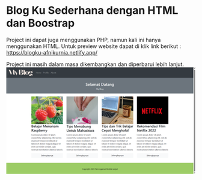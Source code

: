 # Blog Ku Sederhana dengan HTML dan Boostrap

Project ini dapat juga menggunakan PHP, namun kali ini hanya menggunakan HTML. Untuk preview website dapat di klik link berikut :
https://blogku-afnikurnia.netlify.app/

Project ini masih dalam masa dikembangkan dan diperbarui lebih lanjut.
![alt text](https://github.com/afnihrw/Blog-Ku-Sederhana-dengan-HTML-dan-Boostrap/blob/main/Preview%20Website/Cuplikan%20layar%202023-07-19%20132126.png?raw=true)

